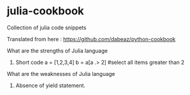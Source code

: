 # julia-cookbook
Collection of julia code snippets

Translated from here :
https://github.com/dabeaz/python-cookbook

What are the strengths of Julia language
1. Short code
   a = [1,2,3,4]
   b = a[a .> 2] #select all items greater than 2

What are the weaknesses of Julia language
1. Absence of yield statement.
